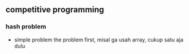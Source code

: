 ## competitive programming

### hash problem
- simple problem the problem first, misal ga usah array, cukup satu aja dulu
